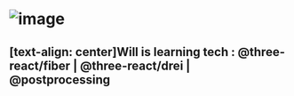 
# ![image](https://github.com/soorq/Three-app/assets/123034340/d77b2e6b-e67d-4237-952e-71ee7eb004ea)

## [text-align: center]Will is learning tech : @three-react/fiber | @three-react/drei | @postprocessing
